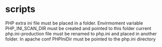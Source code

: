 # scripts
PHP extra ini file must be placed in a folder. 
Envirmoment variable PHP_INI_SCAN_DIR must be created and pointed to this folder
current php.ini-production file must be renamed to php.ini and placed in another folder. 
In apache conf PHPIniDir must be pointed to the php.ini directory
